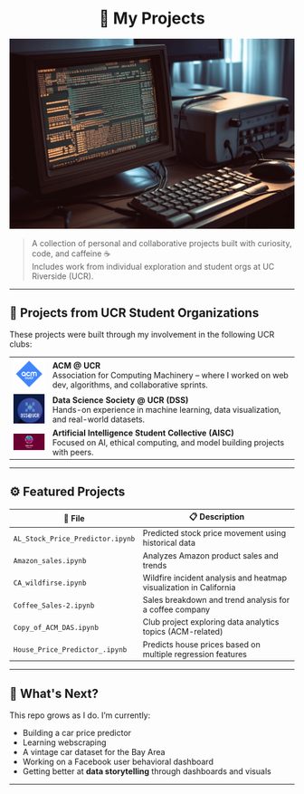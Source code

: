 <div align="center">

<h1>📼 My Projects</h1>

</div>

![Banner](./computer-screen-with-python-code.png)

> A collection of personal and collaborative projects built with curiosity, code, and caffeine ☕  
> Includes work from individual exploration and student orgs at UC Riverside (UCR).

---

## 🏫 Projects from UCR Student Organizations

These projects were built through my involvement in the following UCR clubs:

<table>
  <tr>
    <td><img src="./acm-ucr-logo.webp" width="100"/></td>
    <td><strong>ACM @ UCR</strong><br/>Association for Computing Machinery – where I worked on web dev, algorithms, and collaborative sprints.</td>
  </tr>
  <tr>
    <td><img src="./dss.png" width="100"/></td>
    <td><strong>Data Science Society @ UCR (DSS)</strong><br/>Hands-on experience in machine learning, data visualization, and real-world datasets.</td>
  </tr>
  <tr>
    <td><img src="./aiscucr.jpg" width="100"/></td>
    <td><strong>Artificial Intelligence Student Collective (AISC)</strong><br/>Focused on AI, ethical computing, and model building projects with peers.</td>
  </tr>
</table>

---

## ⚙️ Featured Projects

| 📁 File                         | 📋 Description                                                               |
|-------------------------------|------------------------------------------------------------------------------|
| `AL_Stock_Price_Predictor.ipynb`      | Predicted stock price movement using historical data                        |
| `Amazon_sales.ipynb`                  | Analyzes Amazon product sales and trends                                   |
| `CA_wildfirse.ipynb`                  | Wildfire incident analysis and heatmap visualization in California         |
| `Coffee_Sales-2.ipynb`                | Sales breakdown and trend analysis for a coffee company                    |
| `Copy_of_ACM_DAS.ipynb`               | Club project exploring data analytics topics (ACM-related)                 |
| `House_Price_Predictor_.ipynb`        | Predicts house prices based on multiple regression features                |


---

## 🌱 What's Next?

This repo grows as I do. I’m currently:
- Building a car price predictor
- Learning webscraping
- A vintage car dataset for the Bay Area
- Working on a Facebook user behavioral dashboard 
- Getting better at **data storytelling** through dashboards and visuals

---


